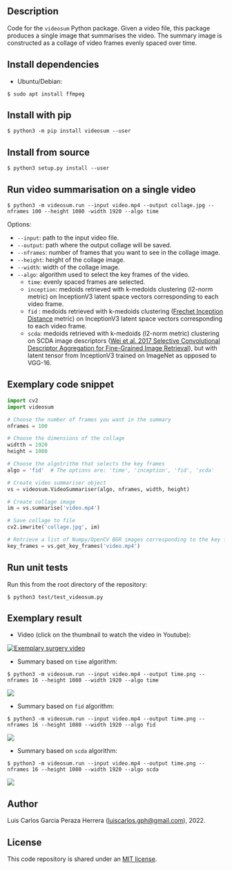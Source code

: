 Description
-----------
Code for the `videosum` Python package. Given a video file, this package produces a single image that summarises the video. The summary image is constructed as a collage of video frames evenly spaced over time.

Install dependencies
--------------------
* Ubuntu/Debian:
```
$ sudo apt install ffmpeg
```

Install with pip
----------------
```
$ python3 -m pip install videosum --user
```


Install from source
-------------------
```
$ python3 setup.py install --user
```


Run video summarisation on a single video
-----------------------------------------
```
$ python3 -m videosum.run --input video.mp4 --output collage.jpg --nframes 100 --height 1080 -width 1920 --algo time
```
Options:
  * `--input`: path to the input video file.
  * `--output`: path where the output collage will be saved.
  * `--nframes`: number of frames that you want to see in the collage image.
  * `--height`: height of the collage image.
  * `--width`: width of the collage image.
  * `--algo`: algorithm used to select the key frames of the video.
    * `time`: evenly spaced frames are selected.
    * `inception`: medoids retrieved with k-medoids clustering (l2-norm metric) on InceptionV3 latent space vectors corresponding to each video frame.
    * `fid` : medoids retrieved with k-medoids clustering ([Frechet Inception Distance](https://en.wikipedia.org/wiki/Fr%C3%A9chet_inception_distance) metric) on InceptionV3 latent space vectors corresponding to each video frame.
    * `scda`: medoids retrieved with k-medoids (l2-norm metric) clustering on SCDA image descriptors ([Wei et al. 2017 Selective Convolutional Descriptor Aggregation for Fine-Grained Image Retrieval](https://arxiv.org/abs/1604.04994)), but with latent tensor from InceptionV3 trained on ImageNet as opposed to VGG-16.


Exemplary code snippet
----------------------
```python
import cv2
import videosum

# Choose the number of frames you want in the summary
nframes = 100

# Choose the dimensions of the collage
widtth = 1920
height = 1080

# Choose the algotrithm that selects the key frames
algo = 'fid'  # The options are: 'time', 'inception', 'fid', 'scda'

# Create video summariser object
vs = videosum.VideoSummariser(algo, nframes, width, height)

# Create collage image
im = vs.summarise('video.mp4')

# Save collage to file
cv2.imwrite('collage.jpg', im)

# Retrieve a list of Numpy/OpenCV BGR images corresponding to the key frames of the video
key_frames = vs.get_key_frames('video.mp4')       
```


Run unit tests
--------------
Run this from the root directory of the repository:
```
$ python3 test/test_videosum.py
```


Exemplary result
----------------

* Video (click on the thumbnail to watch the video in Youtube):

[![Exemplary surgery video](https://img.youtube.com/vi/45dRNoqGZCg/0.jpg)](https://www.youtube.com/watch?v=45dRNoqGZCg)

* Summary based on `time` algorithm: 

`$ python3 -m videosum.run --input video.mp4 --output time.png --nframes 16 --height 1080 --width 1920 --algo time`

![](https://github.com/luiscarlosgph/videosum/blob/main/test/data/time.png) 

* Summary based on `fid` algorithm:

`$ python3 -m videosum.run --input video.mp4 --output time.png --nframes 16 --height 1080 --width 1920 --algo fid`

![](https://github.com/luiscarlosgph/videosum/blob/main/test/data/fid.png) 

* Summary based on `scda` algorithm:

`$ python3 -m videosum.run --input video.mp4 --output time.png --nframes 16 --height 1080 --width 1920 --algo scda`

![](https://github.com/luiscarlosgph/videosum/blob/main/test/data/scda.png) 


Author
------
Luis Carlos Garcia Peraza Herrera (luiscarlos.gph@gmail.com), 2022.


License
-------

This code repository is shared under an [MIT license](https://github.com/luiscarlosgph/videosum/blob/main/LICENSE).

